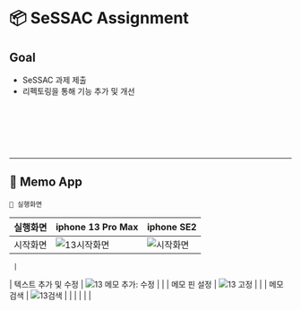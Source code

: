 # 📦 SeSSAC Assignment 

## Goal 
* SeSSAC 과제 제출 
* 리펙토링을 통해 기능 추가 및 개선
 
<br> </br>


<br> </br>

***

## 📑  Memo App


`📱 실행화면`

| 실행화면  | iphone 13 Pro Max  | iphone SE2  |
| --- | --- | --- |
| 시작화면  | ![13시작화면](https://user-images.githubusercontent.com/88618825/141425243-c4089571-57ed-4a1f-8ba5-65000e15a0d8.gif)  | ![시작화면](https://user-images.githubusercontent.com/88618825/141426829-4ac6bce2-4eb1-4cdf-b7da-2a2afb33ed22.gif) |

     | 
| 텍스트 추가 및 수정  | ![13 메모 추가: 수정](https://user-images.githubusercontent.com/88618825/141425317-f680453d-d4f3-482b-a650-e9afccdb9682.gif)
  |       | 
| 메모 핀 설정  | ![13 고정](https://user-images.githubusercontent.com/88618825/141425498-1a16b487-1c0d-46ae-9d8d-b08691ca86f9.gif)
  |       | 
| 메모 검색   | ![13검색](https://user-images.githubusercontent.com/88618825/141425653-8ac8bada-6892-4e29-b1eb-eafbfcd9d83f.gif)
  |       | 
|  |  | |

